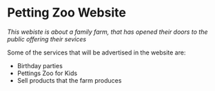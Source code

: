# Petting Zoo Website

*This webiste is about a family farm, that has opened their doors to the public offering their sevices*

Some of the services that will be advertised in the website are:

- Birthday parties
- Pettings Zoo for Kids
- Sell products that the farm produces

